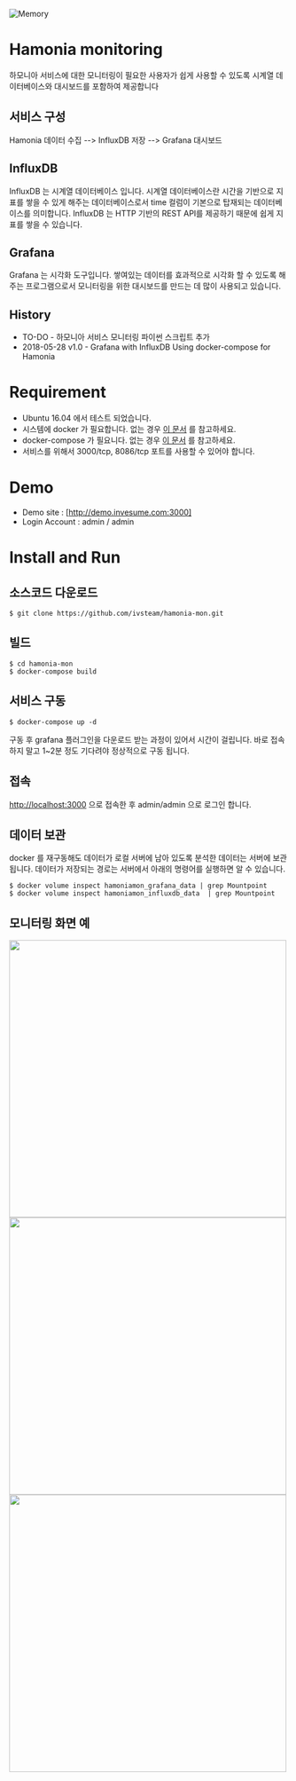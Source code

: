 ![Memory](https://github.com/ivsteam/hamonia-mon/blob/master/imgs/mem.png)

# Hamonia monitoring
하모니아 서비스에 대한 모니터링이 필요한 사용자가 쉽게 사용할 수 있도록 시계열 데이터베이스와 대시보드를 포함하여 제공합니다

## 서비스 구성
Hamonia 데이터 수집 --> InfluxDB 저장 --> Grafana 대시보드

## InfluxDB
InfluxDB 는 시계열 데이터베이스 입니다.
시계열 데이터베이스란 시간을 기반으로 지표를 쌓을 수 있게 해주는 데이터베이스로서 time 컬럼이 기본으로 탑재되는 데이터베이스를 의미합니다.
InfluxDB 는 HTTP 기반의 REST API를 제공하기 때문에 쉽게 지표를 쌓을 수 있습니다.

## Grafana
Grafana 는 시각화 도구입니다. 
쌓여있는 데이터를 효과적으로 시각화 할 수 있도록 해주는 프로그램으로서 모니터링을 위한 대시보드를 만드는 데 많이 사용되고 있습니다.

## History
* TO-DO - 하모니아 서비스 모니터링 파이썬 스크립트 추가
* 2018-05-28 v1.0 - Grafana with InfluxDB Using docker-compose for Hamonia


# Requirement
- Ubuntu 16.04 에서 테스트 되었습니다.
- 시스템에 docker 가 필요합니다. 없는 경우 [이 문서](https://docs.docker.com/install/linux/docker-ce/ubuntu/) 를 참고하세요.
- docker-compose 가 필요니다. 없는 경우 [이 문서](https://docs.docker.com/compose/install/#install-compose) 를 참고하세요.
- 서비스를 위해서 3000/tcp, 8086/tcp 포트를 사용할 수 있어야 합니다. 


# Demo
- Demo site : [http://demo.invesume.com:3000]
- Login Account : admin / admin


# Install and Run

## 소스코드 다운로드
```
$ git clone https://github.com/ivsteam/hamonia-mon.git
```

## 빌드
```
$ cd hamonia-mon
$ docker-compose build
```

## 서비스 구동
```
$ docker-compose up -d
```
구동 후 grafana 플러그인을 다운로드 받는 과정이 있어서 시간이 걸립니다.
바로 접속하지 말고 1~2분 정도 기다려야 정상적으로 구동 됩니다.

## 접속

[http://localhost:3000](http://localhost:3000) 으로 접속한 후 admin/admin 으로 로그인 합니다.

## 데이터 보관
docker 를 재구동해도 데이터가 로컬 서버에 남아 있도록 분석한 데이터는 서버에 보관됩니다.
데이터가 저장되는 경로는 서버에서 아래의 명령어를 실행하면 알 수 있습니다.
```
$ docker volume inspect hamoniamon_grafana_data | grep Mountpoint
$ docker volume inspect hamoniamon_influxdb_data  | grep Mountpoint
```

## 모니터링 화면 예

<img src="https://github.com/ivsteam/hamonia-mon/blob/master/imgs/mem.png" width="500">
<img src="https://github.com/ivsteam/hamonia-mon/blob/master/imgs/network.png" width="500">
<img src="https://github.com/ivsteam/hamonia-mon/blob/master/imgs/du.png" width="500">
